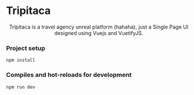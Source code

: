 # Tripitaca

<p style="text-align:center">Tripitaca is a travel agency unreal platform (hahaha), just a Single Page UI designed using Vuejs and VuetifyJS.</p>













### Project setup
<code>npm install</code>

### Compiles and hot-reloads for development
<code>npm run dev</code>





